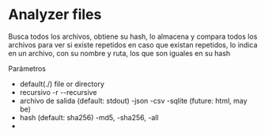 # Analyzer files

Busca todos los archivos, obtiene su hash, lo almacena y compara todos los archivos para ver si existe repetidos
en caso que existan repetidos, lo indica en un archivo, con su nombre y ruta, los que son iguales en su hash

Parámetros

- default(./) <path> file or directory
- recursivo -r --recursive
- archivo de salida (default: stdout) -json -csv -sqlite (future: html, may be)
- hash (default: sha256) -md5, -sha256, -all
- 
